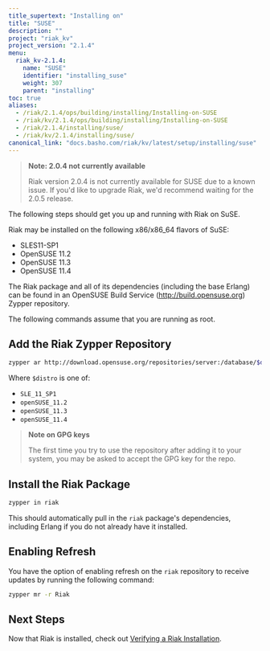 ```yaml
---
title_supertext: "Installing on"
title: "SUSE"
description: ""
project: "riak_kv"
project_version: "2.1.4"
menu:
  riak_kv-2.1.4:
    name: "SUSE"
    identifier: "installing_suse"
    weight: 307
    parent: "installing"
toc: true
aliases:
  - /riak/2.1.4/ops/building/installing/Installing-on-SUSE
  - /riak/kv/2.1.4/ops/building/installing/Installing-on-SUSE
  - /riak/2.1.4/installing/suse/
  - /riak/kv/2.1.4/installing/suse/
canonical_link: "docs.basho.com/riak/kv/latest/setup/installing/suse"
---
```


[install verify]: /riak/kv/2.1.4/setup/installing/verify

> **Note: 2.0.4 not currently available**
>
> Riak version 2.0.4 is not currently available for SUSE due to a known
issue. If you'd like to upgrade Riak, we'd recommend waiting for the
2.0.5 release.

The following steps should get you up and running with Riak on SuSE.

Riak may be installed on the following x86/x86_64 flavors of SuSE:

* SLES11-SP1
* OpenSUSE 11.2
* OpenSUSE 11.3
* OpenSUSE 11.4

The Riak package and all of its dependencies (including the base
Erlang) can be found in an OpenSUSE Build Service
(http://build.opensuse.org) Zypper repository.

The following commands assume that you are running as root.

## Add the Riak Zypper Repository

```bash
zypper ar http://download.opensuse.org/repositories/server:/database/$distro Riak
```

Where `$distro` is one of:

* `SLE_11_SP1`
* `openSUSE_11.2`
* `openSUSE_11.3`
* `openSUSE_11.4`

> **Note on GPG keys**
>
> The first time you try to use the repository after adding it to your
system, you may be asked to accept the GPG key for the repo.

## Install the Riak Package

```bash
zypper in riak
```

This should automatically pull in the `riak` package's dependencies,
including Erlang if you do not already have it installed.

## Enabling Refresh

You have the option of enabling refresh on the `riak` repository to
receive updates by running the following command:

```bash
zypper mr -r Riak
```

## Next Steps

Now that Riak is installed, check out [Verifying a Riak Installation][install verify].
